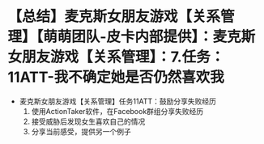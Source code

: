 # 【总结】麦克斯女朋友游戏【关系管理】【萌萌团队-皮卡内部提供】：麦克斯女朋友游戏【关系管理】：7.任务：11ATT-我不确定她是否仍然喜欢我

-   麦克斯女朋友游戏【关系管理】任务11ATT：鼓励分享失败经历
    1.  使用ActionTaker软件，在Facebook群组分享失败经历
    2.  接受威胁后发现女生喜欢自己的情况
    3.  分享当前感受，提供另一个例子